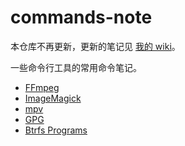 # commands-note

本仓库不再更新，更新的笔记见 [我的 wiki](https://wiki.ruo-chen.wang)。

一些命令行工具的常用命令笔记。

- [FFmpeg](./ffmpeg.md)
- [ImageMagick](./imagemagick.md)
- [mpv](./mpv.md)
- [GPG](./gpg.md)
- [Btrfs Programs](./btrfs-programs.md)
